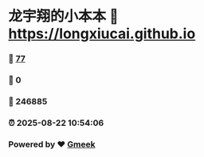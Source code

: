 # 龙宇翔的小本本 :link: https://longxiucai.github.io 
### :page_facing_up: [77](https://longxiucai.github.io/tag.html) 
### :speech_balloon: 0 
### :hibiscus: 246885 
### :alarm_clock: 2025-08-22 10:54:06 
### Powered by :heart: [Gmeek](https://github.com/Meekdai/Gmeek)
